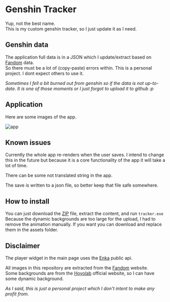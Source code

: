 # Genshin Tracker

Yup, not the best name.<br>
This is my custom genshin tracker, so I just update it as I need.

## Genshin data

The application full data is in a JSON which I update/extract based on [Fandom](https://genshin-impact.fandom.com/wiki/Genshin_Impact_Wiki) data.<br>
So there must be a lot of (copy-paste) errors within. This is a personal project. I dont expect others to use it.

_Sometimes I fell a bit burned out from genshin so if the data is not up-to-date. It is one of those moments or I just forgot to upload it to github :p_

## Application

Here are some images of the app.<br>

![app](data/image.png)

## Known issues

Currently the whole app re-renders when the user saves. I intend to change this in the future but because it is a core functionality of the app it will take a lot of time.

There can be some not translated string in the app.

The save is written to a json file, so better keep that file safe somewhere.

## How to install

You can just download the [ZIP](data/Release.zip) file, extract the content, and run `tracker.exe`<br>
Because the dynamic backgrounds are too large for the upload, I had to remove the animation manually. If you want you can download and replace them in the assets folder.

## Disclaimer

The player widget in the main page uses the [Enka](https://github.com/yuko1101/enka-network-api) public api.

All images in this repository are extracted from the [Fandom](https://genshin-impact.fandom.com/wiki/Genshin_Impact_Wiki) website.<br>
Some backgrounds are from the [Hoyolab](https://wiki.hoyolab.com/pc/genshin/aggregate/character) official website, so I can have some dynamic background.

_As I said, this is just a personal project which I don't intent to make any profit from._
